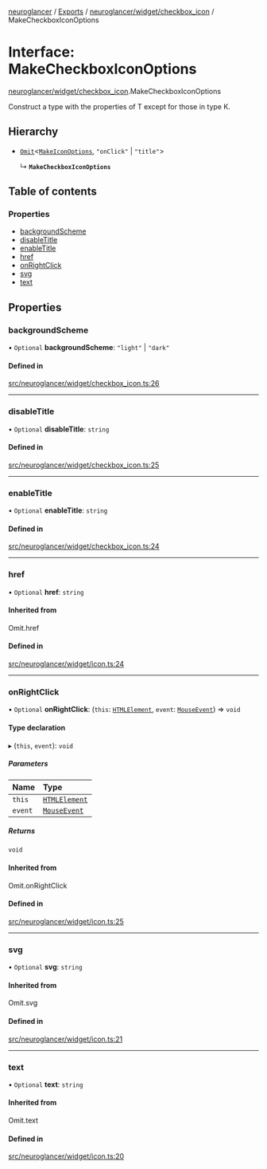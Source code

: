 [neuroglancer](../README.md) / [Exports](../modules.md) / [neuroglancer/widget/checkbox\_icon](../modules/neuroglancer_widget_checkbox_icon.md) / MakeCheckboxIconOptions

# Interface: MakeCheckboxIconOptions

[neuroglancer/widget/checkbox_icon](../modules/neuroglancer_widget_checkbox_icon.md).MakeCheckboxIconOptions

Construct a type with the properties of T except for those in type K.

## Hierarchy

- [`Omit`](../modules/neuroglancer_widget_checkbox_icon._internal_.md#omit)<[`MakeIconOptions`](neuroglancer_widget_icon.MakeIconOptions.md), ``"onClick"`` \| ``"title"``\>

  ↳ **`MakeCheckboxIconOptions`**

## Table of contents

### Properties

- [backgroundScheme](neuroglancer_widget_checkbox_icon.MakeCheckboxIconOptions.md#backgroundscheme)
- [disableTitle](neuroglancer_widget_checkbox_icon.MakeCheckboxIconOptions.md#disabletitle)
- [enableTitle](neuroglancer_widget_checkbox_icon.MakeCheckboxIconOptions.md#enabletitle)
- [href](neuroglancer_widget_checkbox_icon.MakeCheckboxIconOptions.md#href)
- [onRightClick](neuroglancer_widget_checkbox_icon.MakeCheckboxIconOptions.md#onrightclick)
- [svg](neuroglancer_widget_checkbox_icon.MakeCheckboxIconOptions.md#svg)
- [text](neuroglancer_widget_checkbox_icon.MakeCheckboxIconOptions.md#text)

## Properties

### backgroundScheme

• `Optional` **backgroundScheme**: ``"light"`` \| ``"dark"``

#### Defined in

[src/neuroglancer/widget/checkbox_icon.ts:26](https://github.com/ActiveBrainAtlas2/neuroglancer/blob/91617476/src/neuroglancer/widget/checkbox_icon.ts#L26)

___

### disableTitle

• `Optional` **disableTitle**: `string`

#### Defined in

[src/neuroglancer/widget/checkbox_icon.ts:25](https://github.com/ActiveBrainAtlas2/neuroglancer/blob/91617476/src/neuroglancer/widget/checkbox_icon.ts#L25)

___

### enableTitle

• `Optional` **enableTitle**: `string`

#### Defined in

[src/neuroglancer/widget/checkbox_icon.ts:24](https://github.com/ActiveBrainAtlas2/neuroglancer/blob/91617476/src/neuroglancer/widget/checkbox_icon.ts#L24)

___

### href

• `Optional` **href**: `string`

#### Inherited from

Omit.href

#### Defined in

[src/neuroglancer/widget/icon.ts:24](https://github.com/ActiveBrainAtlas2/neuroglancer/blob/91617476/src/neuroglancer/widget/icon.ts#L24)

___

### onRightClick

• `Optional` **onRightClick**: (`this`: [`HTMLElement`](../modules/main_module._internal_.md#htmlelement), `event`: [`MouseEvent`](../modules/main_module._internal_.md#mouseevent)) => `void`

#### Type declaration

▸ (`this`, `event`): `void`

##### Parameters

| Name | Type |
| :------ | :------ |
| `this` | [`HTMLElement`](../modules/main_module._internal_.md#htmlelement) |
| `event` | [`MouseEvent`](../modules/main_module._internal_.md#mouseevent) |

##### Returns

`void`

#### Inherited from

Omit.onRightClick

#### Defined in

[src/neuroglancer/widget/icon.ts:25](https://github.com/ActiveBrainAtlas2/neuroglancer/blob/91617476/src/neuroglancer/widget/icon.ts#L25)

___

### svg

• `Optional` **svg**: `string`

#### Inherited from

Omit.svg

#### Defined in

[src/neuroglancer/widget/icon.ts:21](https://github.com/ActiveBrainAtlas2/neuroglancer/blob/91617476/src/neuroglancer/widget/icon.ts#L21)

___

### text

• `Optional` **text**: `string`

#### Inherited from

Omit.text

#### Defined in

[src/neuroglancer/widget/icon.ts:20](https://github.com/ActiveBrainAtlas2/neuroglancer/blob/91617476/src/neuroglancer/widget/icon.ts#L20)
